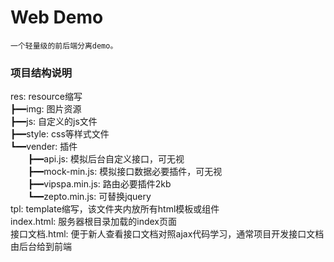 # Web Demo
`一个轻量级的前后端分离demo。`

<h3>项目结构说明</h3>

res: resource缩写<br>
  ┣━━img: 图片资源<br>
  ┣━━js: 自定义的js文件<br>
  ┣━━style: css等样式文件<br>
  ┗━━vender: 插件<br>
    &emsp;&emsp;┣━━api.js: 模拟后台自定义接口，可无视<br>
    &emsp;&emsp;┣━━mock-min.js: 模拟接口数据必要插件，可无视<br>
    &emsp;&emsp;┣━━vipspa.min.js: 路由必要插件2kb<br>
    &emsp;&emsp;┗━━zepto.min.js: 可替换jquery<br>
tpl: template缩写，该文件夹内放所有html模板或组件<br>
index.html: 服务器根目录加载的index页面<br>
接口文档.html: 便于新人查看接口文档对照ajax代码学习，通常项目开发接口文档由后台给到前端

